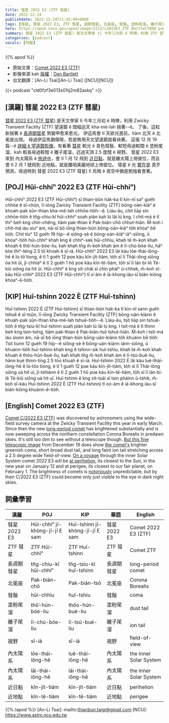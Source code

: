 ```yaml
---
title: 彗星 2022 E3 (ZTF 彗星)
date: 2022-12-24
publishdate: 2022-12-24T11:45:00+0800
tags: [彗星, 彗星 2022 E3, ZTF 彗星, 週期彗星, 北冕座, 彗鬚, 塗粉尾溜, 離子尾溜, 視野, 內太陽系, 近日點, 近地點]
hero: https://apod.nasa.gov/apod/image/2212/c2022E3_ZTF_Bartlett800.png
summary: 彗星 2022 E3 (ZTF 彗星) 是天文學家 tī 今年三月初 ê 時陣，利用 ZTF 望遠鏡 揣著--ê。
categories: [podcast]
vocals: [阿錕]
---
```


{{% apod %}}

- 原始文章：[Comet 2022 E3 (ZTF)](https://apod.nasa.gov/apod/ap221224.html)
- 影像來源 kah [版權][copyright]：[Dan Bartlett](https://www.astrobin.com/users/h2ologg/)
- 台文翻譯：[An-Li Tsai][An-Li Tsai] ([NCU][NCU])

{{< podcast "cld0fzf3e013s01tj2m82askq" >}}

## [漢羅] 彗星 2022 E3 (ZTF 彗星)
[彗星 2022 E3 (ZTF 彗星)][Comet C/2022 E3 (ZTF)] 是天文學家 tī 今年三月初 ê 時陣，利用 Zwicky Transient Facility (ZTF) 望遠鏡 ê 闊幅巡天 kha-mé-lah 揣著--ê。
了後，這粒新揣著 ê [長週期彗星][long-period comet] 煞變甲愈來愈光。
伊這馬會 tī 天欲光進前，tiàm 北天 ê 北冕座出現。
毋過伊這馬猶傷暗，若是無用天文望遠鏡就看袂著。
這張 12 月 19 翕--ê [詳細 ê 望遠鏡影像][But this fine telescopic image]，有看著 [彗星][the comet's] 較光 ê 青色彗鬚、較短毋過較闊 ê 塗粉尾溜、kah 較長毋過較暗 ê 離子尾溜，迒過天頂 2.5 度闊 ê 視野。
彗星 2022 E3 來到 內太陽系 ê [旅途中][On a voyage]，會 tī 1 月 12 飛到 [近日點][at perihelion]，就是離太陽上倚彼位，而且會 tī 2 月 1 號飛到 近地點，就是離咱美麗地球上倚彼位。
彗星 ê 光 [實在是][notoriously] 真歹預測，毋過時到 彗星 2022 E3 (ZTF 彗星) tī 烏暗 ê 夜空中猶是勉強看會著。


## [POJ] Hūi-chhiⁿ 2022 E3 (ZTF Hūi-chhiⁿ)
Hūi-chhiⁿ 2022 E3 (ZTF Hūi-chhiⁿ) sī thian-bûn ha̍k-ka tī kin-nî saⁿ goe̍h chhōe ê sî-chūn, lī-iōng Zwicky Transient Facility (ZTF) bōng-oán-kiàⁿ ê khoah-pak sûn-thian kha-mé-lah chhōe-tio̍h--ê.
Liáu-āu, chit lia̍p sin chhōe-tio̍h ê tn̂g-chiu-kî hūi-chhiⁿ soah piàn kah lú lâi lú kng.
I chit-má ē tī thiⁿ beh kng chìn-chêng, tiàm pak-thian ê Pak-bián-chō chhut-hiān.
M̄-koh i chit-má iáu siuⁿ àm, nā-sī bô iōng thian-bûn bōng-oán-kiàⁿ to̍h khòaⁿ bē tio̍h.
Chit tiuⁿ 12 goe̍h 19 hi̍p--ê siông-sè ê bōng-oán-kiàⁿ iáⁿ-siōng, ū khòaⁿ-tio̍h hūi-chhiⁿ khah kng ê chhiⁿ-sek hūi-chhiu, khah té m̄-koh khah khoah ê thô͘-hún-bóe-liu, kah khah tn̂g m̄-koh khah àm ê lī-chú-bóe-liu, hāⁿ kòe thiⁿ-téng 2.5 tō͘ khoah ê sī-iá.
Hūi-chhiⁿ 2022 E3 lâi kàu lōe-thài-iông-hē ê lú-tô͘ tiong, ē tī 1 goe̍h 12 poe kàu kīn-ji̍t-tiám, to̍h sī lī Thài-iông siōng óa hit ūi, jî-chhiáⁿ ē tī 2 goe̍h 1 hō poe kàu kīn-tē-tiám, to̍h sī lī lán bí-lē Tē-kiû siōng óa hit ūi.
Hūi-chhiⁿ ê kng si̍t-chāi sī chin pháiⁿ ū-chhek, m̄-koh sî-kàu Hūi-chhiⁿ 2022 E3 (ZTF Hūi-chhiⁿ) tī o͘-àm ê iā-khong iáu-sī bián-kióng khòaⁿ-ē-tio̍h.


## [KIP] Huī-tshinn 2022 È (ZTF Huī-tshinn)
Huī-tshinn 2022 È (ZTF Huī-tshinn) sī thian-bûn ha̍k-ka tī kin-nî sann gue̍h tshuē ê sî-tsūn, lī-iōng Zwicky Transient Facility (ZTF) bōng-uán-kiànn ê khuah-pak sûn-thian kha-mé-lah tshuē-tio̍h--ê.
Liáu-āu, tsit lia̍p sin tshuē-tio̍h ê tn̂g-tsiu-kî huī-tshinn suah piàn kah lú lâi lú kng.
I tsit-má ē tī thinn beh kng tsìn-tsîng, tiàm pak-thian ê Pak-bián-tsō tshut-hiān.
M̄-koh i tsit-má iáu siunn àm, nā-sī bô iōng thian-bûn bōng-uán-kiànn to̍h khuànn bē tio̍h.
Tsit tiunn 12 gue̍h 19 hi̍p--ê siông-sè ê bōng-uán-kiànn iánn-siōng, ū khuànn-tio̍h huī-tshinn khah kng ê tshinn-sik huī-tshiu, khah té m̄-koh khah khuah ê thôo-hún-bué-liu, kah khah tn̂g m̄-koh khah àm ê lī-tsú-bué-liu, hānn kuè thinn-tíng 2.5 tōo khuah ê sī-iá.
Huī-tshinn 2022 È lâi kàu luē-thài-iông-hē ê lú-tôo tiong, ē tī 1 gue̍h 12 pue kàu kīn-ji̍t-tiám, to̍h sī lī Thài-iông siōng uá hit uī, jî-tshiánn ē tī 2 gue̍h 1 hō pue kàu kīn-tē-tiám, to̍h sī lī lán bí-lē Tē-kiû siōng uá hit uī.
Huī-tshinn ê kng si̍t-tsāi sī tsin pháinn ū-tshik, m̄-koh sî-kàu Huī-tshinn 2022 È (ZTF Huī-tshinn) tī oo-àm ê iā-khong iáu-sī bián-kióng khuànn-ē-tio̍h.

## [English] Comet 2022 E3 (ZTF)

[Comet C/2022 E3 (ZTF)][Comet C/2022 E3 (ZTF)] was discovered by astronomers using the wide-field survey camera at the Zwicky Transient Facility this year in early March.
Since then the new [long-period comet][long-period comet] has brightened substantially and is now sweeping across the northern constellation Corona Borealis in predawn skies.
It's still too dim to see without a telescope though.
[But this fine telescopic image][But this fine telescopic image] from December 19 does show [the comet's][the comet's] brighter greenish coma, short broad dust tail, and long faint ion tail stretching across a 2.5 degree wide field-of-view.
[On a voyage][On a voyage] through the inner Solar System comet 2022 E3 will be [at perihelion][at perihelion], its closest to the Sun, in the new year on January 12 and at perigee, its closest to our fair planet, on February 1.
The brightness of comets is [notoriously][notoriously] unpredictable, but by then C/2022 E3 (ZTF) could become only just visible to the eye in dark night skies.

## 詞彙學習

|漢羅|POJ|KIP|華語|English|
|-|-|-|-|-|
|彗星 2022 E3|Hūi-chhiⁿ jī-khòng-jī-jī E sam|Huī-tshinn jī-khòng-jī-jī E sam|彗星 2022 E3|Comet 2022 E3 (ZTF)|
|ZTF 彗星|ZTF Hūi-chhiⁿ|ZTF Huī-tshinn|ZTF 彗星|Comet ZTF|
|長週期彗星|tn̂g-chiu-kî hūi-chhiⁿ|tn̂g-tsiu-kî huī-tshinn|長週期彗星|long-period comet|
|北冕座|Pak-bián-chō|Pak-bián-tsō|北冕座|Corona Borealis|
|彗鬚|hūi-chhiu|huī-tshiu|彗鬚|coma|
|塗粉尾溜|thô͘-hún-bóe-liu|thôo-hún-bué-liu|塗粉尾溜|dust tail|
|離子尾溜|lī-chú-bóe-liu|lī-tsú-bué-liu|離子尾溜|ion tail|
|視野|sī-iá|sī-iá|視野|field-of-view|
|內太陽系|lōe-thài-iông-hē|luē-thài-iông-hē|內太陽系|the inner Solar System|
|內太陽系|lāi-thài-iông-hē|lāi-thài-iông-hē|內太陽系|the inner Solar System|
|近日點|kīn-ji̍t-tiám|kīn-ji̍t-tiám|近日點|perihelion|
|近地點|kīn-tē-tiám|kīn-tē-tiám|近地點|perigee|

{{% /apod %}}
[An-Li Tsai]: mailto:thianbun.taigi@gmail.com
[NCU]: https://www.astro.ncu.edu.tw

[copyright]: https://apod.nasa.gov/apod/fap/lib/about_apod.html#srapply
[License]: https://creativecommons.org/licenses/by/2.0/


[Comet C/2022 E3 (ZTF)]:https://earthsky.org/astronomy-essentials/new-comet-might-get-bright-enough-for-binoculars/
[long-period comet]:https://solarsystem.nasa.gov/solar-system/oort-cloud/overview/
[But this fine telescopic image]:https://www.astrobin.com/57vepp/B/
[the comet's]:https://solarsystem.nasa.gov/asteroids-comets-and-meteors/comets/in-depth/
[On a voyage]:https://theskylive.com/c2022e3-info
[at perihelion]:https://in-the-sky.org/news.php?id=20230112_19_100
[notoriously]:https://i.redd.it/q065n6zy2r401.jpg
